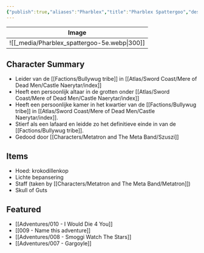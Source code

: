 ```yaml
---
{"publish":true,"aliases":"Pharblex","title":"Pharblex Spattergoo","description":"Chief of Bullywug tribe","created":"2025-07-21T20:42:43.136+02:00","modified":"2025-07-24T20:52:13.484+02:00","published":"2025-07-24T20:52:13.484+02:00","cssclasses":"","socialImage":"![[_media/Pharblex_spattergoo-5e.webp]]"}
---
```



| Image                                               |
| --------------------------------------------------- |
| ![[_media/Pharblex_spattergoo-5e.webp\|300]] |

## Character Summary
- Leider van de [[Factions/Bullywug tribe]] in [[Atlas/Sword Coast/Mere of Dead Men/Castle Naerytar/index]]
- Heeft een persoonlijk altaar in de grotten onder [[Atlas/Sword Coast/Mere of Dead Men/Castle Naerytar/index]]
- Heeft een persoonlijke kamer in het kwartier van de  [[Factions/Bullywug tribe]] in [[Atlas/Sword Coast/Mere of Dead Men/Castle Naerytar/index]].
- Stierf als een lafaard en leidde zo het definitieve einde in van de [[Factions/Bullywug tribe]].
- Gedood door [[Characters/Metatron and The Meta Band/Szuszi]]
## Items
- Hoed: krokodillenkop
- Lichte bepansering
- Staff (taken by [[Characters/Metatron and The Meta Band/Metatron]])
- Skull of Guts
## Featured
- [[Adventures/010 - I Would Die 4 You]]
- [[009 - Name this adventure]]
- [[Adventures/008 - Smoggi Watch The Stars]]
- [[Adventures/007 - Gargoyle]]





